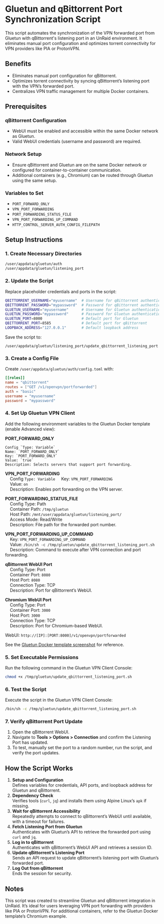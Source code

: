 # Gluetun and qBittorrent Port Synchronization Script

This script automates the synchronization of the VPN forwarded port from Gluetun with qBittorrent's listening port in an UnRaid environment. It eliminates manual port configuration and optimizes torrent connectivity for VPN providers like PIA or ProtonVPN.

## Benefits
- Eliminates manual port configuration for qBittorrent.
- Optimizes torrent connectivity by syncing qBittorrent’s listening port with the VPN’s forwarded port.
- Centralizes VPN traffic management for multiple Docker containers.

## Prerequisites
### qBittorrent Configuration
- WebUI must be enabled and accessible within the same Docker network as Gluetun.
- Valid WebUI credentials (username and password) are required.

### Network Setup
- Ensure qBittorrent and Gluetun are on the same Docker network or configured for container-to-container communication.
- Additional containers (e.g., Chromium) can be routed through Gluetun using the same setup.

### Variables to Set
- `PORT_FORWARD_ONLY`
- `VPN_PORT_FORWARDING`
- `PORT_FORWARDING_STATUS_FILE`
- `VPN_PORT_FORWARDING_UP_COMMAND`
- `HTTP_CONTROL_SERVER_AUTH_CONFIG_FILEPATH`

## Setup Instructions
### 1. Create Necessary Directories
```bash
/user/appdata/gluetun/auth
/user/appdata/gluetun/listening_port
```

### 2. Update the Script
Replace placeholder credentials and ports in the script:
```bash
QBITTORRENT_USERNAME="myusername"  # Username for qBittorrent authentication
QBITTORRENT_PASSWORD="mypassword"  # Password for qBittorrent authentication
GLUETUN_USERNAME="myusername"      # Username for Gluetun authentication
GLUETUN_PASSWORD="mypassword"      # Password for Gluetun authentication
GLUETUN_PORT=8000                  # Default port for Gluetun
QBITTORRENT_PORT=8585              # Default port for qBittorrent
LOOPBACK_ADDRESS="127.0.0.1"       # Default loopback address
```
Save the script to:
```
/user/appdata/gluetun/listening_port/update_qbittorrent_listening_port.sh
```

### 3. Create a Config File
Create `/user/appdata/gluetun/auth/config.toml` with:
```toml
[[roles]]
name = "qbittorrent"
routes = ["GET /v1/openvpn/portforwarded"]
auth = "basic"
username = "myusername"
password = "mypassword"
```

### 4. Set Up Gluetun VPN Client  
Add the following environment variables to the Gluetun Docker template (enable Advanced view):

**PORT_FORWARD_ONLY**  
```
Config `Type: Variable`  
Name: `PORT_FORWARD_ONLY`  
Key: `PORT_FORWARD_ONLY`  
Value: `true`  
Description: Selects servers that support port forwarding.  
```

**VPN_PORT_FORWARDING**  
&nbsp;&nbsp;&nbsp;&nbsp;Config `Type: Variable` 
&nbsp;&nbsp;&nbsp;&nbsp;Key: `VPN_PORT_FORWARDING`  
&nbsp;&nbsp;&nbsp;&nbsp;Value: `on`  
&nbsp;&nbsp;&nbsp;&nbsp;Description: Enables port forwarding on the VPN server.  

**PORT_FORWARDING_STATUS_FILE**  
&nbsp;&nbsp;&nbsp;&nbsp;Config Type: Path  
&nbsp;&nbsp;&nbsp;&nbsp;Container Path: `/tmp/gluetun`  
&nbsp;&nbsp;&nbsp;&nbsp;Host Path: `/mnt/user/appdata/gluetun/listening_port/`  
&nbsp;&nbsp;&nbsp;&nbsp;Access Mode: Read/Write  
&nbsp;&nbsp;&nbsp;&nbsp;Description: File path for the forwarded port number.  

**VPN_PORT_FORWARDING_UP_COMMAND**  
&nbsp;&nbsp;&nbsp;&nbsp;Key: `VPN_PORT_FORWARDING_UP_COMMAND`  
&nbsp;&nbsp;&nbsp;&nbsp;Value: `/bin/sh -c /tmp/gluetun/update_qbittorrent_listening_port.sh`  
&nbsp;&nbsp;&nbsp;&nbsp;Description: Command to execute after VPN connection and port forwarding.  

**qBittorrent WebUI Port**  
&nbsp;&nbsp;&nbsp;&nbsp;Config Type: Port  
&nbsp;&nbsp;&nbsp;&nbsp;Container Port: `8080`  
&nbsp;&nbsp;&nbsp;&nbsp;Host Port: `8080`  
&nbsp;&nbsp;&nbsp;&nbsp;Connection Type: TCP  
&nbsp;&nbsp;&nbsp;&nbsp;Description: Port for qBittorrent’s WebUI.  

**Chromium WebUI Port**  
&nbsp;&nbsp;&nbsp;&nbsp;Config Type: Port  
&nbsp;&nbsp;&nbsp;&nbsp;Container Port: `3000`  
&nbsp;&nbsp;&nbsp;&nbsp;Host Port: `3000`  
&nbsp;&nbsp;&nbsp;&nbsp;Connection Type: TCP  
&nbsp;&nbsp;&nbsp;&nbsp;Description: Port for Chromium-based WebUI.

WebUI: `http://[IP]:[PORT:8000]/v1/openvpn/portforwarded`

See the [Gluetun Docker template screenshot](https://github.com/RzrZrx/Gluetun-qBittorrent-Port-Updater-Script-For-unRAID/raw/main/Setup/img/GluetunVPN_template.png) for reference.

### 5. Set Executable Permissions
Run the following command in the Gluetun VPN Client Console:
```bash
chmod +x /tmp/gluetun/update_qbittorrent_listening_port.sh
```

### 6. Test the Script
Execute the script in the Gluetun VPN Client Console:
```bash
/bin/sh -c /tmp/gluetun/update_qbittorrent_listening_port.sh
```

### 7. Verify qBittorrent Port Update
1. Open the qBittorrent WebUI.
2. Navigate to **Tools > Options > Connection** and confirm the Listening Port has updated.
3. To test, manually set the port to a random number, run the script, and verify the port updates.

## How the Script Works
1. **Setup and Configuration**  
   Defines variables for credentials, API ports, and loopback address for Gluetun and qBittorrent.
2. **Dependency Check**  
   Verifies tools (`curl`, `jq`) and installs them using Alpine Linux’s `apk` if missing.
3. **Wait for qBittorrent Accessibility**  
   Repeatedly attempts to connect to qBittorrent’s WebUI until available, with a timeout for failures.
4. **Fetch Listening Port from Gluetun**  
   Authenticates with Gluetun’s API to retrieve the forwarded port using `curl` and `jq`.
5. **Log in to qBittorrent**  
   Authenticates with qBittorrent’s WebUI API and retrieves a session ID.
6. **Update qBittorrent’s Listening Port**  
   Sends an API request to update qBittorrent’s listening port with Gluetun’s forwarded port.
7. **Log Out from qBittorrent**  
   Ends the session for security.

## Notes
This script was created to streamline Gluetun and qBittorrent integration in UnRaid. It’s ideal for users leveraging VPN port forwarding with providers like PIA or ProtonVPN. For additional containers, refer to the Gluetun Docker template’s Chromium example.
